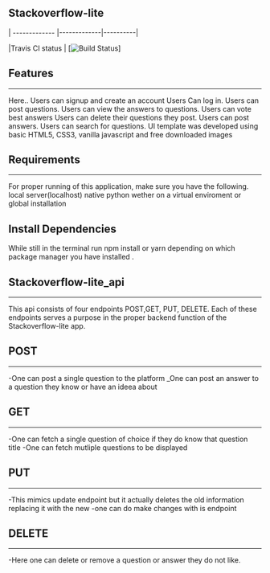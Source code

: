 ## Stackoverflow-lite

| -------------   |-------------|----------|

|Travis CI status | [![Build Status](https://travis-ci.org/Ivankivu/Stackoverflow-lite.svg?branch=master)]
## Features
-----------
Here..
Users can signup and create an account
Users Can log in.
Users can post questions.
Users can view the answers to questions.
Users can vote best answers
Users can delete their questions they post.
Users can post answers.
Users can search for questions.
UI template was developed using basic HTML5, CSS3, vanilla javascript and free downloaded images



## Requirements
---------------
For proper running of this application, make sure you have the following.
local server(localhost)
native python wether on a virtual enviroment or global installation


## Install Dependencies
While still in the terminal run npm install or yarn depending on which package manager you have installed .

## Stackoverflow-lite_api
--------------------------

This api consists of four endpoints POST,GET, PUT, DELETE. Each of these endpoints serves a purpose in the proper backend function of the Stackoverflow-lite app.

## POST
-------
-One can post a single question to the platform
_One can post an answer to a question they know or have an ideea about

## GET
------
-One can fetch a single question of choice if they do know that question title
-One can fetch mutliple questions to be displayed

## PUT
------
-This mimics update endpoint but it actually deletes the old information replacing it with the new
-one can do make changes with is endpoint

## DELETE
---------
-Here one can delete or remove a question or answer they do not like.

